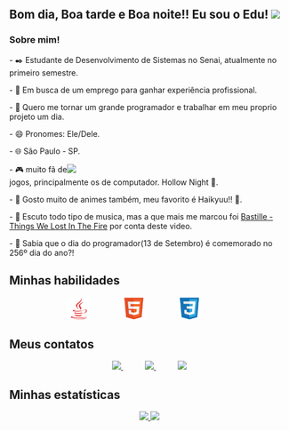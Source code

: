 ## Bom dia, Boa tarde e Boa noite!! Eu sou o Edu! <img src="https://raw.githubusercontent.com/iampavangandhi/iampavangandhi/master/gifs/Hi.gif" width="30px">

### Sobre mim!
<div style="display: inline_block"  >
  
  
<p> - ✒️ Estudante de Desenvolvimento de Sistemas no Senai, atualmente no primeiro semestre. </p>
<p> - 🎯 Em busca de um emprego para ganhar experiência profissional. </p>
<p> - 📓 Quero me tornar um grande programador e trabalhar em meu proprio projeto um dia. </p>
<p> - 😄 Pronomes: Ele/Dele. </p>
<p> - 🌐 São Paulo - SP. </p>
<img src="https://i1.wp.com/media.giphy.com/media/NfBQ73MtvPJS/source.gif?resize=500%2C281&ssl=1" width="400px" align="right">
<p> - 🎮 muito fã de jogos, principalmente os de computador. Hollow Night 🥰. </p>
<p> - 🗾 Gosto muito de animes também, meu favorito é Haikyuu!! 🏐. </p>
<p> - 🎵 Escuto todo tipo de musica, mas a que mais me marcou foi <a href="https://www.youtube.com/watch?v=2rYEZaJ6gWk">Bastille - Things We Lost In The Fire</a> por conta deste video.
<p> - 🤯 Sabia que o dia do programador(13 de Setembro) é comemorado no 256º dia do ano?!
  
</div>

## Minhas habilidades 
<div align="center">
    <img height="40" src="https://raw.githubusercontent.com/devicons/devicon/master/icons/java/java-plain.svg">
    &nbsp;&nbsp;&nbsp;&nbsp;&nbsp;&nbsp;&nbsp;&nbsp;&nbsp;&nbsp;&nbsp;&nbsp;&nbsp;
    <img height="40" src="https://raw.githubusercontent.com/devicons/devicon/master/icons/html5/html5-original.svg">
    &nbsp;&nbsp;&nbsp;&nbsp;&nbsp;&nbsp;&nbsp;&nbsp;&nbsp;&nbsp;&nbsp;&nbsp;&nbsp;
    <img height="40" src="https://raw.githubusercontent.com/devicons/devicon/master/icons/css3/css3-original.svg">
    &nbsp;&nbsp;&nbsp;&nbsp;&nbsp;&nbsp;&nbsp;&nbsp;&nbsp;&nbsp;&nbsp;&nbsp;&nbsp;
</div>

## Meus contatos 

<p align="center">
    <a href="https://github.com/EduSan1">
        <img  src="https://img.shields.io/badge/github-%23100000.svg?&style=for-the-badge&logo=github&logoColor=white&link=mailto:https://github.com/teteusAraujo">
    </a>
    &nbsp;&nbsp;&nbsp;&nbsp;&nbsp;&nbsp;&nbsp;&nbsp;&nbsp;
    <a href="mailto:edusan3456@gmail.com">
        <img src="https://img.shields.io/badge/gmail-D14836?&style=for-the-badge&logo=gmail&logoColor=white&link=mailto:mateusaraujo996@gmail.com">
    </a>
    &nbsp;&nbsp;&nbsp;&nbsp;&nbsp;&nbsp;&nbsp;&nbsp;&nbsp;
    <a href="https://www.linkedin.com/in/eduardo-santos-05574a207/">
        <img src="https://img.shields.io/badge/linkedin-%230077B5.svg?&style=for-the-badge&logo=linkedin&logoColor=white&link=mailto:https://www.linkedin.com/in/mateusaraujobarros/">
    </a>
</p>

<p align="center"> 
  
## Minhas estatísticas
  <div align="center">
  <a href="https://github.com/EduSan1">
  <img height="180em" src="https://github-readme-stats.vercel.app/api?username=EduSan1&show_icons=true&theme=tokyonight&include_all_commits=true&count_private=true"/>
  <img height="180em" src="https://github-readme-stats.vercel.app/api/top-langs/?username=EduSan1&layout=compact&langs_count=7&theme=tokyonight"/>
    </div>
